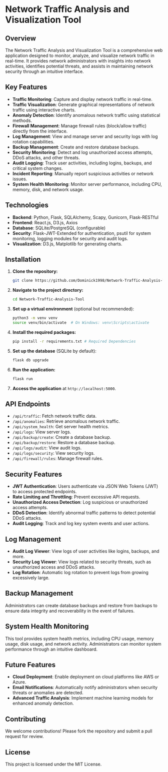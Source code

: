 # Network Traffic Analysis and Visualization Tool

## Overview

The Network Traffic Analysis and Visualization Tool is a comprehensive web application designed to monitor, analyze, and visualize network traffic in real-time. It provides network administrators with insights into network activities, identifies potential threats, and assists in maintaining network security through an intuitive interface.

## Key Features

- **Traffic Monitoring**: Capture and display network traffic in real-time.
- **Traffic Visualization**: Generate graphical representations of network traffic using interactive charts.
- **Anomaly Detection**: Identify anomalous network traffic using statistical methods.
- **Firewall Management**: Manage firewall rules (block/allow traffic) directly from the interface.
- **Log Management**: View and manage server and security logs with log rotation capabilities.
- **Backup Management**: Create and restore database backups.
- **Security Monitoring**: Detect and log unauthorized access attempts, DDoS attacks, and other threats.
- **Audit Logging**: Track user activities, including logins, backups, and critical system changes.
- **Incident Reporting**: Manually report suspicious activities or network issues.
- **System Health Monitoring**: Monitor server performance, including CPU, memory, disk, and network usage.

## Technologies

- **Backend**: Python, Flask, SQLAlchemy, Scapy, Gunicorn, Flask-RESTful
- **Frontend**: React.js, D3.js, Axios
- **Database**: SQLite/PostgreSQL (configurable)
- **Security**: Flask-JWT-Extended for authentication, psutil for system monitoring, logging modules for security and audit logs.
- **Visualization**: D3.js, Matplotlib for generating charts.

## Installation

1. **Clone the repository:**
    ```bash
    git clone https://github.com/Dominick1998/Network-Traffic-Analysis-Tool.git
    ```

2. **Navigate to the project directory:**
    ```bash
    cd Network-Traffic-Analysis-Tool
    ```

3. **Set up a virtual environment** (optional but recommended):
    ```bash
    python3 -m venv venv
    source venv/bin/activate  # On Windows: venv\Scripts\activate
    ```

4. **Install the required packages:**
    ```bash
    pip install -r requirements.txt # Required Dependencies 
    ```

5. **Set up the database** (SQLite by default):
    ```bash
    flask db upgrade
    ```

6. **Run the application:**
    ```bash
    flask run
    ```

7. **Access the application** at `http://localhost:5000`.

## API Endpoints

- `/api/traffic`: Fetch network traffic data.
- `/api/anomalies`: Retrieve anomalous network traffic.
- `/api/system_health`: Get server health metrics.
- `/api/logs`: View server logs.
- `/api/backup/create`: Create a database backup.
- `/api/backup/restore`: Restore a database backup.
- `/api/logs/audit`: View audit logs.
- `/api/logs/security`: View security logs.
- `/api/firewall/rules`: Manage firewall rules.

## Security Features

- **JWT Authentication**: Users authenticate via JSON Web Tokens (JWT) to access protected endpoints.
- **Rate Limiting and Throttling**: Prevent excessive API requests.
- **Unauthorized Access Detection**: Log suspicious or unauthorized access attempts.
- **DDoS Detection**: Identify abnormal traffic patterns to detect potential DDoS attacks.
- **Audit Logging**: Track and log key system events and user actions.

## Log Management

- **Audit Log Viewer**: View logs of user activities like logins, backups, and more.
- **Security Log Viewer**: View logs related to security threats, such as unauthorized access and DDoS attacks.
- **Log Rotation**: Automatic log rotation to prevent logs from growing excessively large.

## Backup Management

Administrators can create database backups and restore from backups to ensure data integrity and recoverability in the event of failures.

## System Health Monitoring

This tool provides system health metrics, including CPU usage, memory usage, disk usage, and network activity. Administrators can monitor system performance through an intuitive dashboard.

## Future Features

- **Cloud Deployment**: Enable deployment on cloud platforms like AWS or Azure.
- **Email Notifications**: Automatically notify administrators when security threats or anomalies are detected.
- **Advanced Traffic Analysis**: Implement machine learning models for enhanced anomaly detection.

## Contributing

We welcome contributions! Please fork the repository and submit a pull request for review.

## License

This project is licensed under the MIT License.
